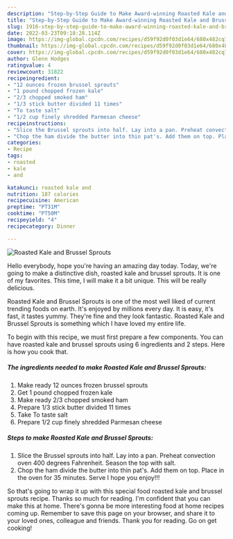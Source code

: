```yaml
---
description: "Step-by-Step Guide to Make Award-winning Roasted Kale and Brussel Sprouts"
title: "Step-by-Step Guide to Make Award-winning Roasted Kale and Brussel Sprouts"
slug: 1916-step-by-step-guide-to-make-award-winning-roasted-kale-and-brussel-sprouts
date: 2022-03-23T09:18:28.114Z
image: https://img-global.cpcdn.com/recipes/d59f92d0f03d1e64/680x482cq70/roasted-kale-and-brussel-sprouts-recipe-main-photo.jpg
thumbnail: https://img-global.cpcdn.com/recipes/d59f92d0f03d1e64/680x482cq70/roasted-kale-and-brussel-sprouts-recipe-main-photo.jpg
cover: https://img-global.cpcdn.com/recipes/d59f92d0f03d1e64/680x482cq70/roasted-kale-and-brussel-sprouts-recipe-main-photo.jpg
author: Glenn Hodges
ratingvalue: 4
reviewcount: 31822
recipeingredient:
- "12 ounces frozen brussel sprouts"
- "1 pound chopped frozen kale"
- "2/3 chopped smoked ham"
- "1/3 stick butter divided 11 times"
- "To taste salt"
- "1/2 cup finely shredded Parmesan cheese"
recipeinstructions:
- "Slice the Brussel sprouts into half. Lay into a pan. Preheat convection oven 400 degrees Fahrenheit. Season the top with salt."
- "Chop the ham divide the butter into thin pat's. Add them on top. Place in the oven for 35 minutes. Serve I hope you enjoy!!!"
categories:
- Recipe
tags:
- roasted
- kale
- and

katakunci: roasted kale and 
nutrition: 187 calories
recipecuisine: American
preptime: "PT31M"
cooktime: "PT50M"
recipeyield: "4"
recipecategory: Dinner

---
```



![Roasted Kale and Brussel Sprouts](https://img-global.cpcdn.com/recipes/d59f92d0f03d1e64/680x482cq70/roasted-kale-and-brussel-sprouts-recipe-main-photo.jpg)

Hello everybody, hope you're having an amazing day today. Today, we're going to make a distinctive dish, roasted kale and brussel sprouts. It is one of my favorites. This time, I will make it a bit unique. This will be really delicious.



Roasted Kale and Brussel Sprouts is one of the most well liked of current trending foods on earth. It's enjoyed by millions every day. It is easy, it's fast, it tastes yummy. They're fine and they look fantastic. Roasted Kale and Brussel Sprouts is something which I have loved my entire life.


To begin with this recipe, we must first prepare a few components. You can have roasted kale and brussel sprouts using 6 ingredients and 2 steps. Here is how you cook that.

<!--inarticleads1-->

##### The ingredients needed to make Roasted Kale and Brussel Sprouts:

1. Make ready 12 ounces frozen brussel sprouts
1. Get 1 pound chopped frozen kale
1. Make ready 2/3 chopped smoked ham
1. Prepare 1/3 stick butter divided 11 times
1. Take To taste salt
1. Prepare 1/2 cup finely shredded Parmesan cheese




<!--inarticleads2-->

##### Steps to make Roasted Kale and Brussel Sprouts:

1. Slice the Brussel sprouts into half. Lay into a pan. Preheat convection oven 400 degrees Fahrenheit. Season the top with salt.
1. Chop the ham divide the butter into thin pat's. Add them on top. Place in the oven for 35 minutes. Serve I hope you enjoy!!!




So that's going to wrap it up with this special food roasted kale and brussel sprouts recipe. Thanks so much for reading. I'm confident that you can make this at home. There's gonna be more interesting food at home recipes coming up. Remember to save this page on your browser, and share it to your loved ones, colleague and friends. Thank you for reading. Go on get cooking!
